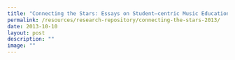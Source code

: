 ```yaml
---
title: "Connecting the Stars: Essays on Student–centric Music Education"
permalink: /resources/research-repository/connecting-the-stars-2013/
date: 2013-10-10
layout: post
description: ""
image: ""
---
```

